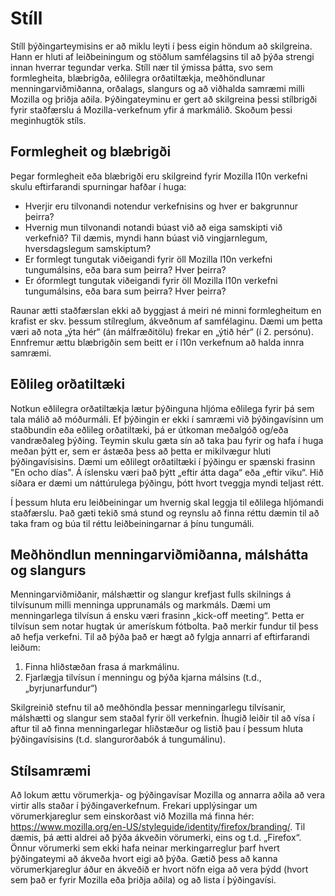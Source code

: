 # Stíll

Stíll þýðingarteymisins er að miklu leyti í þess eigin höndum að skilgreina. Hann er hluti af leiðbeiningum og stöðlum samfélagsins til að þýða strengi innan hverrar tegundar verka. Stíll nær til ýmissa þátta, svo sem formlegheita, blæbrigða, eðlilegra orðatiltækja, meðhöndlunar menningarviðmiðanna, orðalags, slangurs og að viðhalda samræmi milli Mozilla og þriðja aðila. Þýðingateyminu er gert að skilgreina þessi stílbrigði fyrir staðfærslu á Mozilla-verkefnum yfir á markmálið. Skoðum þessi meginhugtök stíls.

## Formlegheit og blæbrigði

Þegar formlegheit eða blæbrigði eru skilgreind fyrir Mozilla l10n verkefni skulu eftirfarandi spurningar hafðar í huga:

* Hverjir eru tilvonandi notendur verkefnisins og hver er bakgrunnur þeirra?
* Hvernig mun tilvonandi notandi búast við að eiga samskipti við verkefnið? Til dæmis, myndi hann búast við vingjarnlegum, hversdagslegum samskiptum?
* Er formlegt tungutak viðeigandi fyrir öll Mozilla l10n verkefni tungumálsins, eða bara sum þeirra? Hver þeirra?
* Er óformlegt tungutak viðeigandi fyrir öll Mozilla l10n verkefni tungumálsins, eða bara sum þeirra? Hver þeirra?

Raunar ætti staðfærslan ekki að byggjast á meiri né minni formlegheitum en krafist er skv. þessum stílreglum, ákveðnum af samfélaginu. Dæmi um þetta væri að nota „ýta hér“ (án málfræðitölu) frekar en „ýtið hér“ (í 2. persónu). Ennfremur ættu blæbrigðin sem beitt er í l10n verkefnum að halda innra samræmi.

## Eðlileg orðatiltæki

Notkun eðlilegra orðatiltækja lætur þýðinguna hljóma eðlilega fyrir þá sem tala málið að móðurmáli. Ef þýðingin er ekki í samræmi við þýðingavísinn um staðbundin eða eðlileg orðatiltæki, þá er útkoman meðalgóð og/eða vandræðaleg þýðing. Teymin skulu gæta sín að taka þau fyrir og hafa í huga meðan þýtt er, sem er ástæða þess að þetta er mikilvægur hluti þýðingavísisins. Dæmi um eðlilegt orðatiltæki í þýðingu er spænski frasinn "En ocho días". Á íslensku væri það þýtt „eftir átta daga“ eða „eftir viku“. Hið síðara er dæmi um náttúrulega þýðingu, þótt hvort tveggja myndi teljast rétt.

Í þessum hluta eru leiðbeiningar um hvernig skal leggja til eðlilega hljómandi staðfærslu. Það gæti tekið smá stund og reynslu að finna réttu dæmin til að taka fram og búa til réttu leiðbeiningarnar á þínu tungumáli.

## Meðhöndlun menningarviðmiðanna, málshátta og slangurs

Menningarviðmiðanir, málshættir og slangur krefjast fulls skilnings á tilvísunum milli menninga upprunamáls og markmáls. Dæmi um menningarlega tilvísun á ensku væri frasinn „kick-off meeting“. Þetta er tilvísun sem notar hugtak úr amerískum fótbolta. Það merkir fundur til þess að hefja verkefni. Til að þýða það er hægt að fylgja annarri af eftirfarandi leiðum:

1. Finna hliðstæðan frasa á markmálinu.
2. Fjarlægja tilvísun í menningu og þýða kjarna málsins (t.d., „byrjunarfundur“)

Skilgreinið stefnu til að meðhöndla þessar menningarlegu tilvísanir, málshætti og slangur sem staðal fyrir öll verkefnin. Íhugið leiðir til að vísa í aftur til að finna menningarlegar hliðstæður og listið þau í þessum hluta þýðingavísisins (t.d. slangurorðabók á tungumálinu).

## Stílsamræmi

Að lokum ættu vörumerkja- og þýðingavísar Mozilla og annarra aðila að vera virtir alls staðar í þýðingaverkefnum. Frekari upplýsingar um vörumerkjareglur sem einskorðast við Mozilla má finna hér: <a href="https://www.mozilla.org/en-US/styleguide/identity/firefox/branding/">https://www.mozilla.org/en-US/styleguide/identity/firefox/branding/</a>. Til dæmis, þá ætti aldrei að þýða ákveðin vörumerki, eins og t.d. „Firefox“. Önnur vörumerki sem ekki hafa neinar merkingarreglur þarf hvert þýðingateymi að ákveða hvort eigi að þýða. Gætið þess að kanna vörumerkjareglur áður en ákveðið er hvort nöfn eiga að vera þýdd (hvort sem það er fyrir Mozilla eða þriðja aðila) og að lista í þýðingavísi.
